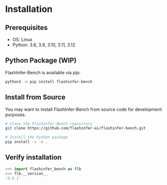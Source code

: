 # Installation

## Prerequisites

- OS: Linux
- Python: 3.8, 3.9, 3.10, 3.11, 3.12

## Python Package (WIP)

FlashInfer-Bench is available via pip:

```bash
python3 -m pip install flashinfer-bench
```

## Install from Source

You may want to install FlashInfer-Bench from source code for development purposes.

```bash
# Clone the FlashInfer-Bench repository
git clone https://github.com/flashinfer-ai/flashinfer-bench.git

# Install the Python package
pip install -v -e .
```

## Verify installation

```python
>>> import flashinfer_bench as flb
>>> flb.__version__
'0.0.1'
```